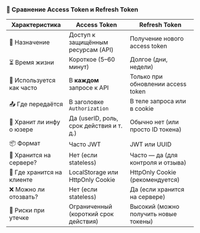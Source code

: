 ### 🔐 Сравнение Access Token и Refresh Token

| Характеристика             | Access Token                            | Refresh Token                              |
|---------------------------|------------------------------------------|--------------------------------------------|
| 📌 Назначение              | Доступ к защищённым ресурсам (API)       | Получение нового access token              |
| ⏳ Время жизни             | Короткое (5–60 минут)                    | Долгое (дни, недели)                       |
| 🔁 Используется как часто | В **каждом** запросе к API               | Только при обновлении access token         |
| 📤 Где передаётся         | В заголовке `Authorization`             | В теле запроса или в cookie                |
| 🧠 Хранит ли инфу о юзере | Да (userID, роль, срок действия и т. д.) | Обычно нет (или просто ID токена)          |
| 📦 Формат                 | Часто JWT                                | JWT или UUID                               |
| 💾 Хранится на сервере?   | Нет (если stateless)                     | Часто — да (для контроля и отзыва)         |
| 🔐 Где хранится на клиенте| LocalStorage или HttpOnly Cookie         | HttpOnly Cookie (рекомендуется)            |
| ❌ Можно ли отозвать?     | Нет (если stateless)                     | Да (если хранится на сервере)              |
| 🚨 Риски при утечке       | Ограниченный (короткий срок действия)    | Высокий (можно получить новые токены)      |
